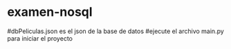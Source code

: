 # examen-nosql

#dbPeliculas.json es el json de la base de datos
#ejecute el archivo main.py para iniciar el proyecto
